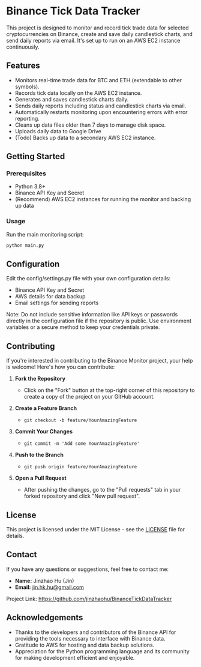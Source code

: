 # Binance Tick Data Tracker

This project is designed to monitor and record tick trade data for selected cryptocurrencies on Binance, create and save daily candlestick charts, and send daily reports via email. It's set up to run on an AWS EC2 instance continuously.

## Features

- Monitors real-time trade data for BTC and ETH (extendable to other symbols).
- Records tick data locally on the AWS EC2 instance.
- Generates and saves candlestick charts daily.
- Sends daily reports including status and candlestick charts via email.
- Automatically restarts monitoring upon encountering errors with error reporting.
- Cleans up data files older than 7 days to manage disk space.
- Uploads daily data to Google Drive
- (Todo) Backs up data to a secondary AWS EC2 instance.
## Getting Started

### Prerequisites

- Python 3.8+
- Binance API Key and Secret
- (Recommend) AWS EC2 instances for running the monitor and backing up data

### Usage

Run the main monitoring script:

```bash
python main.py
```

## Configuration

Edit the config/settings.py file with your own configuration details:

- Binance API Key and Secret
- AWS details for data backup
- Email settings for sending reports

Note: Do not include sensitive information like API keys or passwords directly in the configuration file if the repository is public. Use environment variables or a secure method to keep your credentials private.

## Contributing

If you're interested in contributing to the Binance Monitor project, your help is welcome! Here's how you can contribute:

1. **Fork the Repository**
   - Click on the "Fork" button at the top-right corner of this repository to create a copy of the project on your GitHub account.

2. **Create a Feature Branch**
   - `git checkout -b feature/YourAmazingFeature`

3. **Commit Your Changes**
   - `git commit -m 'Add some YourAmazingFeature'`

4. **Push to the Branch**
   - `git push origin feature/YourAmazingFeature`

5. **Open a Pull Request**
   - After pushing the changes, go to the "Pull requests" tab in your forked repository and click "New pull request".

## License

This project is licensed under the MIT License - see the [LICENSE](LICENSE) file for details.

## Contact

If you have any questions or suggestions, feel free to contact me:

- **Name:** Jinzhao Hu (Jin)
- **Email:** jin.hk.hu@gmail.com

Project Link: https://github.com/jinzhaohu/BinanceTickDataTracker

## Acknowledgements

- Thanks to the developers and contributors of the Binance API for providing the tools necessary to interface with Binance data.
- Gratitude to AWS for hosting and data backup solutions.
- Appreciation for the Python programming language and its community for making development efficient and enjoyable.


